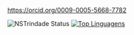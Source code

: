
  https://orcid.org/0009-0005-5668-7782



![NSTrindade Status](https://github-readme-stats.vercel.app/api?username=nstrindade&show_icons=true)
[![Top Linguagens](https://github-readme-stats.vercel.app/api/top-langs/?username=nstrindade&layout=compact)](https://github.com/anuraghazra/github-readme-stats)


